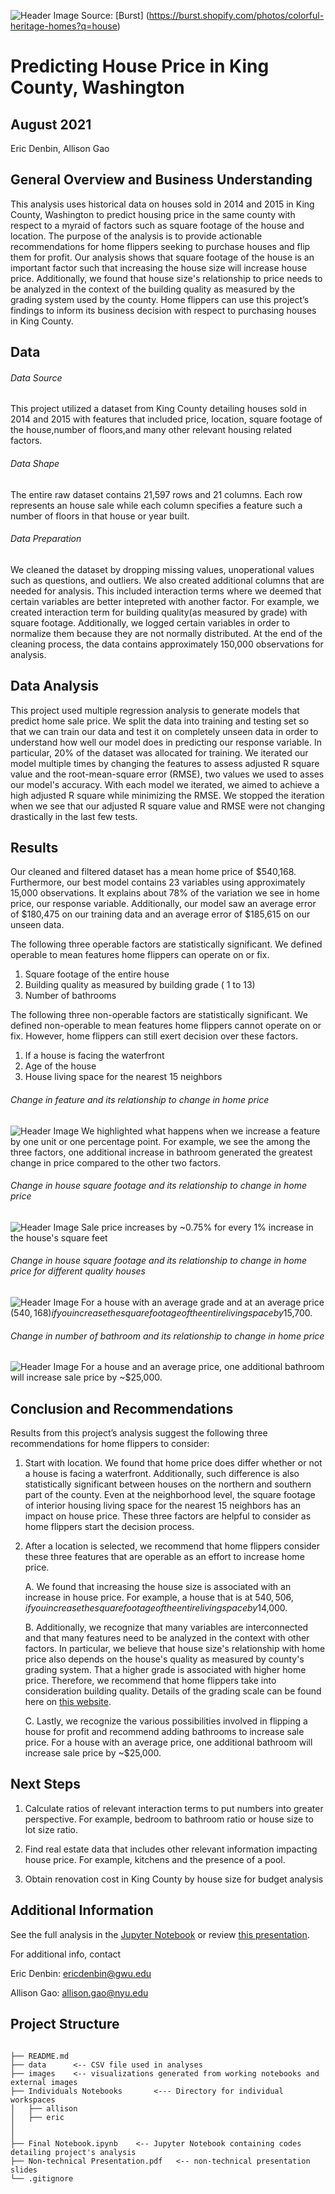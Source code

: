 ![Header Image](https://burst.shopify.com/photos/colorful-heritage-homes?q=house)
Source: [Burst] (https://burst.shopify.com/photos/colorful-heritage-homes?q=house)

# Predicting House Price in King County, Washington

## August 2021

Eric Denbin, Allison Gao

## General Overview and Business Understanding
This analysis uses historical data on houses sold in 2014 and 2015 in King County, Washington to predict housing price in the same county with respect to a myraid of factors such as square footage of the house and location. The purpose of the analysis is to provide actionable recommendations for home flippers seeking to purchase houses and flip them for profit. Our analysis shows that square footage of the house is an important factor such that increasing the house size will increase house price. Additionally, we found that house size's relationship to price needs to be analyzed in the context of the building quality as measured by the grading system used by the county. Home flippers can use this project’s findings to inform its business decision with respect to purchasing houses in King County. 

## Data 

###### Data Source
This project utilized a dataset from King County detailing houses sold in 2014 and 2015 with features that included price, location, square footage of the house,number of floors,and many other relevant housing related factors. 

###### Data Shape
The entire raw dataset contains 21,597 rows and 21 columns. Each row represents an house sale while each column specifies a feature such a number of floors in that house or year built. 

###### Data Preparation
We cleaned the dataset by dropping missing values, unoperational values such as questions, and outliers. We also created additional columns that are needed for analysis. This included interaction terms where we deemed that certain variables are better intepreted with another factor. For example, we created interaction term for building quality(as measured by grade) with square footage. Additionally, we logged certain variables in order to normalize them because they are not normally distributed. At the end of the cleaning process, the data contains approximately 150,000 observations for analysis. 


## Data Analysis 

This project used multiple regression analysis to generate models that predict home sale price. We split the data into training and testing set so that we can train our data and test it on completely unseen data in order to understand how well our model does in predicting our response variable. In particular, 20% of the dataset was allocated for training. We iterated our model multiple times by changing the features to assess adjusted R square value and the root-mean-square error (RMSE), two values we used to asses our model's accuracy. With each model we iterated, we aimed to achieve a high adjusted R square while minimizing the RMSE. We stopped the iteration when we see that our adjusted R square value and RMSE were not changing drastically in the last few tests. 


## Results 

Our cleaned and filtered dataset has a mean home price of $540,168. Furthermore, our best model contains 23 variables using approximately 15,000 observations. It explains about 78% of the variation we see in home price, our response variable. Additionally, our model saw an average error of $180,475 on our training data and an average error of $185,615 on our unseen data. 

The following three operable factors are statistically significant. We defined operable to mean features home flippers can operate on or fix. 

1. Square footage of the entire house
2. Building quality as measured by building grade ( 1 to 13)
3. Number of bathrooms

The following three non-operable factors are statistically significant. We defined non-operable to mean features home flippers cannot operate on or fix. However, home flippers can still exert decision over these factors. 

1. If a house is facing the waterfront 
2. Age of the house
3. House living space for the nearest 15 neighbors


###### Change in feature and its relationship to change in home price 

![Header Image](link)
We highlighted what happens when we increase a feature by one unit or one percentage point. For example, we see the among the three factors, one additional increase in bathroom generated the greatest change in price compared to the other two factors. 


###### Change in house square footage and its relationship to change in home price 

![Header Image](link)
Sale price increases by ~0.75% for every 1% increase in the house's square feet


###### Change in house square footage and its relationship to change in home price for different quality houses

![Header Image](link)
For a house with an average grade and at an average price ($540,168) if you increase the square footage of the entire living space by 1%, it will increase the sale price by  ~$5,700. 


###### Change in number of bathroom and its relationship to change in home price

![Header Image](link)
For a house and an average price, one additional bathroom will increase sale price by  ~$25,000. 



## Conclusion and Recommendations 

Results from this project’s analysis suggest the following three recommendations for home flippers to consider:

1. Start with location. We found that home price does differ whether or not a house is facing a waterfront. Additionally, such difference is also statistically significant between houses on the northern and southern part of the county. Even at the neighborhood level, the square footage of interior housing living space for the nearest 15 neighbors has an impact on house price. These three factors are helpful to consider as home flippers start the decision process. 

2. After a location is selected, we recommend that home flippers consider these three features that are operable as an effort to increase home price. 

    A. We found that increasing the house size is associated with an increase in house price. For example, a house that is at $540,506, if you increase the square footage of the entire living space by 1%, it will increase sale price by  ~$4,000. 
    
    B. Additionally, we recognize that many variables are interconnected and that many features need to be analyzed in the context with other factors. In particular, we believe that house size's relationship with home price also depends on the house's quality as measured by county's grading system. That a higher grade is associated with higher home price. Therefore, we recommend that home flippers take into consideration building quality. Details of the grading scale can be found here on [this website](https://info.kingcounty.gov/assessor/esales/Glossary.aspx?type=r). 
    
    C. Lastly, we recognize the various possibilities involved in flipping a house for profit and recommend adding bathrooms to increase sale price. For a house with an average price, one additional bathroom will increase sale price by  ~$25,000. 


## Next Steps

1. Calculate ratios of relevant interaction terms to put numbers into greater perspective. For example, bedroom to bathroom ratio or house size to lot size ratio. 

2. Find real estate data that includes other relevant information impacting house price. For example, kitchens and the presence of a pool. 

3. Obtain renovation cost in King County by house size for budget analysis 


## Additional Information

See the full analysis in the [Jupyter Notebook](https://www.google.com/) or review [this presentation](https://www.google.com/).

For additional info, contact

Eric Denbin: ericdenbin@gwu.edu

Allison Gao: allison.gao@nyu.edu

## Project Structure 

```## Project Structure

├── README.md
├── data      <-- CSV file used in analyses
├── images    <-- visualizations generated from working notebooks and external images
├── Individuals Notebooks       <--- Directory for individual workspaces
│   ├── allison
│   ├── eric
│   
│   
├── Final Notebook.ipynb    <-- Jupyter Notebook containing codes detailing project's analysis 
├── Non-technical Presentation.pdf   <-- non-technical presentation slides
└── .gitignore

